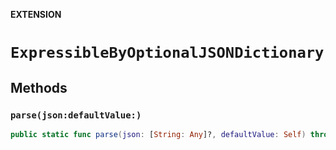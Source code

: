 **EXTENSION**

# `ExpressibleByOptionalJSONDictionary`

## Methods
### `parse(json:defaultValue:)`

```swift
public static func parse(json: [String: Any]?, defaultValue: Self) throws -> Self
```
